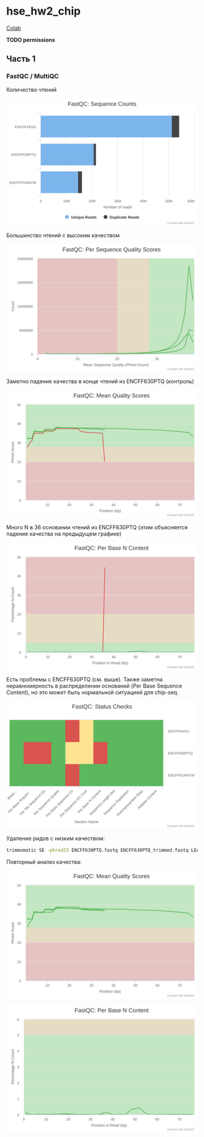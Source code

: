# hse\_hw2\_chip

[Colab](https://colab.research.google.com/drive/1Y8K70zhbJTSiIjMBAaAUMBVQOGsylmwG)

**TODO permissions**

## Часть 1

### FastQC / MultiQC

Количество чтений

![](img/fastqc_sequence_counts_plot.svg)

Большинство чтений с высоким качеством

![](img/fastqc_per_sequence_quality_scores_plot.svg)

Заметно падение качества в конце чтений из ENCFF630PTQ (контроль)

![](img/fastqc_per_base_sequence_quality_plot.svg)

Много N в 36 основании чтений из ENCFF630PTQ (этим объясняется падение качества на предыдущем графике)

![](img/fastqc_per_base_n_content_plot.svg)

Есть проблемы с ENCFF630PTQ (см. выше). Также заметна неравномерность в распределении оснований (Per Base Sequence Content), но это может быть нормальной ситуацией для chip-seq.

![](img/fastqc-status-check-heatmap.svg)

Удаление ридов с низким качеством:

```bash
trimmomatic SE -phred33 ENCFF630PTQ.fastq ENCFF630PTQ_trimmed.fastq LEADING:3 TRAILING:3 SLIDINGWINDOW:4:15 MINLEN:36
```

Повторный анализ качества:

![](img/fastqc_per_base_sequence_quality_plot_2.svg)

![](img/fastqc_per_base_n_content_plot_2.svg)
